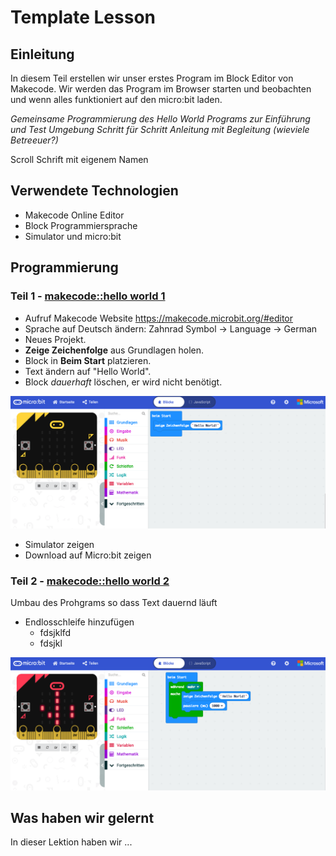 
# Template Lesson

## Einleitung

In diesem Teil erstellen wir unser erstes Program im Block Editor von Makecode. Wir werden das Program im Browser starten und beobachten und wenn alles funktioniert auf den micro:bit laden.

*Gemeinsame Programmierung des Hello World Programs zur Einführung und Test Umgebung
Schritt für Schritt Anleitung mit Begleitung (wieviele Betreeuer?)*

Scroll Schrift mit eigenem Namen


## Verwendete Technologien

* Makecode Online Editor
* Block Programmiersprache
* Simulator und micro:bit


## Programmierung

### Teil 1 - [makecode::hello world 1](https://makecode.microbit.org/_8MPCeJCkVXjW)

*   Aufruf Makecode Website https://makecode.microbit.org/#editor
*   Sprache auf Deutsch ändern: Zahnrad Symbol -> Language -> German
*   Neues Projekt.
*   **Zeige Zeichenfolge** aus Grundlagen holen. 
*   Block in **Beim Start** platzieren.
*   Text ändern auf "Hello World".
*   Block *dauerhaft* löschen, er wird nicht benötigt.

![](hello_world_1.png)

*   Simulator zeigen
*   Download auf Micro:bit zeigen


### Teil 2 - [makecode::hello world 2](https://makecode.microbit.org/_AMCWUATzHHi8)

Umbau des Prohgrams so dass Text dauernd läuft

*   Endlosschleife hinzufügen
    * fdsjklfd
    * fdsjkl

![](hello_world_2.png)



## Was haben wir gelernt

In dieser Lektion haben wir ...


